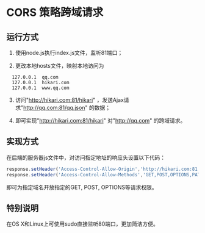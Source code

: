 # CORS 策略跨域请求

## 运行方式

1. 使用node.js执行index.js文件，监听81端口；

2. 更改本地hosts文件，映射本地访问为

```
  127.0.0.1  qq.com
  127.0.0.1  hikari.com
  127.0.0.1  www.qq.com
```

3. 访问"http://hikari.com:81/hikari" ，发送Ajax请求"http://qq.com:81/qq.json" 的数据；

4. 即可实现"http://hikari.com:81/hikari" 对"http://qq.com" 的跨域请求。

## 实现方式

在后端的服务器js文件中，对访问指定地址的响应头设置以下代码：

```javascript
response.setHeader('Access-Control-Allow-Origin','http://hikari.com:81')
response.setHeader('Access-Control-Allow-Methods','GET,POST,OPTIONS,PATCH,PUT')
```

即可为指定域名开放指定的GET, POST, OPTIONS等请求权限。

## 特别说明

在OS X和Linux上可使用sudo直接监听80端口，更加简洁方便。
